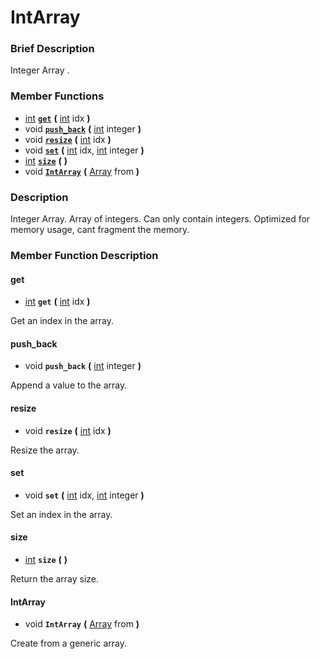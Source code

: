 #  IntArray  

###  Brief Description  
Integer Array .

###  Member Functions 
  * [int](class_int)  **[`get`](#get)**  **(** [int](class_int) idx  **)**
  * void  **[`push_back`](#push_back)**  **(** [int](class_int) integer  **)**
  * void  **[`resize`](#resize)**  **(** [int](class_int) idx  **)**
  * void  **[`set`](#set)**  **(** [int](class_int) idx, [int](class_int) integer  **)**
  * [int](class_int)  **[`size`](#size)**  **(** **)**
  * void  **[`IntArray`](#IntArray)**  **(** [Array](class_array) from  **)**

###  Description  
Integer Array. Array of integers. Can only contain integers. Optimized for memory usage, cant fragment the memory.

###  Member Function Description  

#### <a name="get">get</a>
  * [int](class_int)  **`get`**  **(** [int](class_int) idx  **)**

Get an index in the array.

#### <a name="push_back">push_back</a>
  * void  **`push_back`**  **(** [int](class_int) integer  **)**

Append a value to the array.

#### <a name="resize">resize</a>
  * void  **`resize`**  **(** [int](class_int) idx  **)**

Resize the array.

#### <a name="set">set</a>
  * void  **`set`**  **(** [int](class_int) idx, [int](class_int) integer  **)**

Set an index in the array.

#### <a name="size">size</a>
  * [int](class_int)  **`size`**  **(** **)**

Return the array size.

#### <a name="IntArray">IntArray</a>
  * void  **`IntArray`**  **(** [Array](class_array) from  **)**

Create from a generic array.
